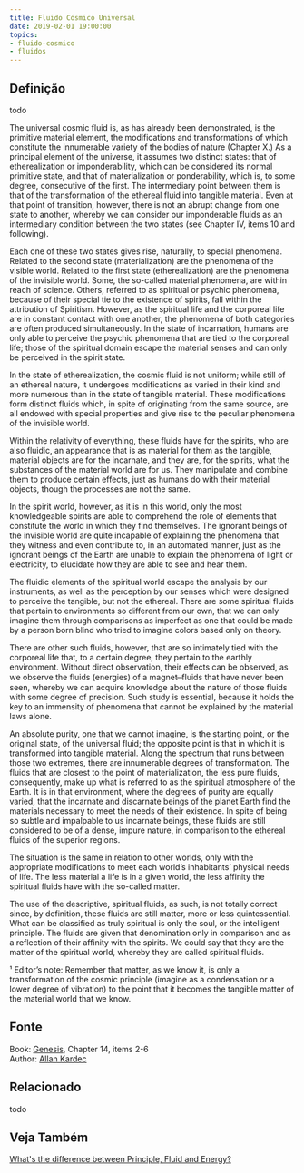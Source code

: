 ```yaml
---
title: Fluido Cósmico Universal
date: 2019-02-01 19:00:00
topics:
- fluido-cosmico
- fluidos
---
```


## Definição
todo


The universal cosmic fluid is, as has already been demonstrated, is the
primitive material element, the modifications and transformations of which
constitute the innumerable variety of the bodies of nature (Chapter X.)  As a
principal element of the universe, it assumes two distinct states: that of
etherealization or imponderability, which can be considered its normal
primitive state, and that of materialization or ponderability, which is, to
some degree, consecutive of the first. The intermediary point between them is
that of the transformation of the ethereal fluid into tangible material.  Even
at that point of transition, however, there is not an abrupt change from one
state to another, whereby we can consider our imponderable fluids as an
intermediary condition between the two states (see Chapter IV, items 10 and
following).

Each one of these two states gives rise, naturally, to special phenomena.
Related to the second state  (materialization) are the phenomena of the visible
world.  Related to the first state (etherealization) are the phenomena of the
invisible world.  Some, the so-called material phenomena, are within reach of
science.  Others, referred to as spiritual or psychic phenomena, because of
their special tie to the existence of spirits, fall within the attribution of
Spiritism.  However, as the spiritual life and the corporeal life are in
constant contact with one another, the phenomena of both categories are often
produced simultaneously.  In the state of incarnation, humans are only able to
perceive the psychic phenomena that are tied to the corporeal life; those of
the spiritual domain escape the material senses and can only be perceived in
the spirit state.

In the state of etherealization, the cosmic fluid is not uniform; while still
of an ethereal nature, it undergoes modifications as varied in their kind and
more numerous than in the state of tangible material.  These modifications form
distinct fluids which, in spite of originating from the same source, are all
endowed with special properties and give rise to the peculiar phenomena of the
invisible world.

Within the relativity of everything, these fluids have for the spirits, who are
also fluidic, an appearance that is as material for them as the tangible,
material objects are for the incarnate, and they are, for the spirits, what the
substances of the material world are for us.  They manipulate and combine them
to produce certain effects, just as humans do with their material objects,
though the processes are not the same.

In the spirit world, however, as it is in this world, only the most
knowledgeable spirits are able to comprehend the role of elements that
constitute the world in which they find themselves.  The ignorant beings of the
invisible world are quite incapable of explaining the phenomena that they
witness and even contribute to, in an automated manner, just as the ignorant
beings of the Earth are unable to explain the phenomena of light or
electricity, to elucidate how they are able to see and hear them.

The fluidic elements of the spiritual world escape the analysis by our
instruments, as well as the perception by our senses  which were designed to
perceive the tangible, but not the ethereal.  There are some spiritual fluids
that pertain to environments so different from our own, that we can only
imagine them through comparisons as imperfect as one that could be made by a
person born blind who tried to imagine colors based only on theory.

There are other such fluids, however, that are so intimately tied with the
corporeal life that, to a certain degree, they pertain to the earthly
environment.  Without direct observation, their effects can be observed, as we
observe the fluids (energies) of a magnet  ̶  fluids that have never been seen,
whereby we can acquire knowledge about the nature of those fluids with some
degree of precision.  Such study is essential, because it holds the key to an
immensity of phenomena that cannot be explained by the material laws alone.

An absolute purity, one that we cannot imagine, is the starting point, or the
original state, of the universal fluid; the opposite point is that in which it
is transformed into tangible material.  Along the spectrum that runs between
those two extremes, there are innumerable degrees of transformation.  The
fluids  that are closest to the point of materialization, the less pure fluids,
consequently, make up what is referred to as the spiritual atmosphere of the
Earth.    It is in that environment, where the degrees of purity are equally
varied, that the incarnate and discarnate beings of the planet Earth find the
materials necessary to meet the needs of their existence.   In spite of being
so subtle and impalpable to us incarnate beings, these fluids are still
considered to be of a dense, impure nature, in comparison to the ethereal
fluids of the superior regions.

The situation is the same in relation to other worlds, only with the
appropriate modifications to meet each world’s inhabitants’ physical needs of
life.  The less material a life is in a given world, the less affinity the
spiritual fluids have with the so-called matter.

The use of the descriptive, spiritual fluids, as such, is not totally correct
since, by definition, these fluids are still matter, more or less
quintessential.  What can be classified as truly spiritual is only the soul, or
the intelligent principle.  The fluids are given that denomination only in
comparison and as a reflection of their affinity with the spirits.  We could
say that they are the matter of the spiritual world, whereby they are called
spiritual fluids.

¹  Editor’s note: Remember that matter, as we know it, is only a transformation
of the cosmic principle (imagine as a condensation or a lower degree of
vibration) to the point that it becomes the tangible matter of the material
world that we know. 

## Fonte
Book: [Genesis](/books/allan-kardec/genesis), Chapter 14, items 2-6  
Author: [Allan Kardec](/profiles/allan-kardec)  


## Relacionado
todo

## Veja Também
[What's the difference between Principle, Fluid and Energy?](/articles/principle-fluid-energy)
